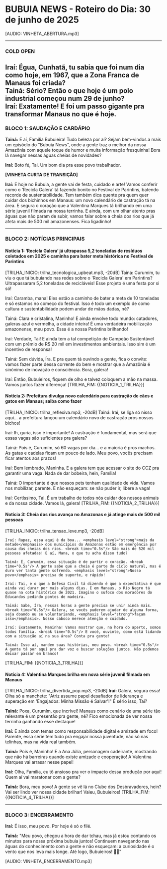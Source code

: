 # BUBUIA NEWS - Roteiro do Dia: 30 de junho de 2025

[AUDIO: VINHETA_ABERTURA.mp3]

---
### COLD OPEN
Iraí: Égua, Cunhatã, tu sabia que foi num dia como hoje, em 1967, que a Zona Franca de Manaus foi criada?  
Tainá: Sério? Então o que hoje é um polo industrial começou num 29 de junho?  
Iraí: Exatamente! E foi um passo gigante pra transformar Manaus no que é hoje.
---

### BLOCO 1: SAUDAÇÃO E CARDÁPIO

**Tainá:** E aí, Família Bubuieira! Tudo beleza por aí? Sejam bem-vindos a mais um episódio do "Bubuia News", onde a gente traz o melhor da nossa Amazônia com aquele toque de humor e muita informação fresquinha! Bora lá navegar nessas águas cheias de novidades?

**Iraí:** Boto fé, Tai. Um bom dia pra esse povo trabalhador.

**[VINHETA CURTA DE TRANSIÇÃO]**

**Iraí:** E hoje no Bubuia, a gente vai de festa, cuidado e arte! Vamos conferir como o ‘Recicla Galera’ tá fazendo bonito no Festival de Parintins, batendo recorde de sustentabilidade. Tem também dica quente pra quem quer cuidar dos bichinhos em Manaus: um novo calendário de castração tá na área. E segura o coração que a Valentina Marques tá brilhando em uma série juvenil filmada na nossa terrinha. E ainda, com um olhar atento pras águas que não param de subir, vamos falar sobre a cheia dos rios que já afeta mais de 500 mil amazonenses. Fica ligadinho!

---
### BLOCO 2: NOTÍCIAS PRINCIPAIS

#### Notícia 1: ‘Recicla Galera’ já ultrapassa 5,2 toneladas de resíduos coletados em 2025 e caminha para bater meta histórica no Festival de Parintins
[TRILHA_INICIO: trilha_tecnologica_upbeat.mp3, -20dB]
Tainá: Curumím, tu viu o que tá <emphasis level="strong">bubuiando</emphasis> nas redes sobre o 'Recicla Galera' em Parintins? Ultrapassaram 5,2 toneladas de recicláveis! <break time="0.5s"/> Esse projeto é uma festa por si só!

Iraí: Caramba, mana! <break time="0.5s"/> Eles estão a caminho de bater a meta de 10 toneladas e só estamos no começo do festival. Isso é todo um exemplo de como cultura e sustentabilidade podem andar de mãos dadas, né?

Tainá: Clara e cristalina, Maninho! E ainda envolve todo mundo: catadores, galeras azul e vermelha, a cidade inteira! <break time="0.5s"/> É uma verdadeira mobilização amazonense, meu povo. <emphasis level="strong">Essa</emphasis> é a nossa Parintins brilhando!

Iraí: Verdade, Tai! E ainda tem a tal competição de Campeão Sustentável com um prêmio de R$ 20 mil em investimentos ambientais. Isso sim é um incentivo de responsa! <break time="0.5s"/>

Tainá: Sem dúvida, Íra. E pra quem tá ouvindo a gente, fica o convite: vamos fazer parte dessa corrente do bem <break time="0.5s"/> e mostrar que a Amazônia é sinônimo de inovação e consciência. <emphasis level="strong">Bora</emphasis>, galera!

Iraí: Então, Bubuieiros, fiquem de olho e talvez coloquem a mão na massa. Vamos juntos fazer diferença!
[TRILHA_FIM: {{NOTICIA_1_TRILHA}}]

#### Notícia 2: Prefeitura divulga novo calendário para castração de cães e gatos em Manaus; saiba como fazer
[TRILHA_INICIO: trilha_reflexiva.mp3, -20dB]
Tainá: Iraí, <emphasis level="strong">se liga</emphasis> só nisso aqui... a prefeitura lançou um calendário novo de castração pros nossos bichos! 

Iraí: Ih, <emphasis level="strong">guria</emphasis>, isso é importante! A castração é fundamental, mas será que essas vagas são suficientes pra galera?

Tainá: Pois é, Curumím, só 60 vagas por dia... e a maioria é pros machos. As gatas e cadelas ficam um pouco de lado. <break time="0.5s"/> Meu povo, vocês precisam ficar atentos aos prazos!

Iraí: Bem lembrado, Maninha. E a galera tem que acessar o site do CCZ pra garantir uma vaga. <break time="0.5s"/> Nada de dar bobeira, hein, <emphasis level="strong">Família</emphasis>!

Tainá: O importante é que nossos pets tenham qualidade de vida. Vamos nos mobilizar, <emphasis level="strong">parente</emphasis>. E não esqueçam: se não puder ir, libere a vaga! 

Iraí: <break time="0.5s"/> Certíssimo, Tai. É um trabalho de todos nós cuidar dos nossos animais e da nossa cidade. Vamos lá, galera!
[TRILHA_FIM: {{NOTICIA_2_TRILHA}}]

#### Notícia 3: Cheia dos rios avança no Amazonas e já atinge mais de 500 mil pessoas
[TRILHA_INICIO: trilha_tensao_leve.mp3, -20dB]
```plaintext
Iraí: Rapaz, essa aqui é da boa... <emphasis level="strong">mais da metade</emphasis> dos municípios do Amazonas estão em emergência por causa das cheias dos rios. <break time="0.5s"/> São mais de 520 mil pessoas afetadas! E aí, Mana, o que tu acha disso tudo?

Tainá: É, Curumím, essa situação é de partir o coração. <break time="0.5s"/> A gente sabe que a cheia é parte do ciclo natural, mas é duro ver tanta gente sofrendo. <emphasis level="strong">Nosso povo</emphasis> precisa de suporte, e rápido!

Iraí: Tai, e o que a Defesa Civil tá dizendo é que a expectativa é que ainda vai durar por mais alguns dias. E em Manaus, o Rio Negro tá quase na cota histórica de 2021. Imagino o sufoco dos moradores do Educandos pedindo pontes de madeira.

Tainá: Sabe, Íra, nessas horas a gente precisa se unir ainda mais. <break time="0.5s"/> Galera, se vocês puderem ajudar de alguma forma, seja doando ou se voluntariando, <emphasis level="strong">façam isso</emphasis>. Nosso caboco merece atenção e cuidado.

Iraí: Exatamente, Maninha! Vamos mostrar que, na hora do aperto, somos todos família. <break time="0.5s"/> E você, ouvinte, como está lidando com a situação aí na sua área? Conta pra gente!

Tainá: Isso aí, mandem suas histórias, meu povo. <break time="0.5s"/> A gente tá por aqui pra dar voz e buscar soluções juntos. Não podemos deixar passar em branco!
```
[TRILHA_FIM: {{NOTICIA_3_TRILHA}}]

#### Notícia 4: Valentina Marques brilha em nova série juvenil filmada em Manaus
[TRILHA_INICIO: trilha_divertida_pop.mp3, -20dB]
**Iraí:** Galera, segura essa! Olha só a manchete: "Atriz assume papel desafiador de liderança e superação em 'Engajados: Minha Missão é Salvar'!" <break time="0.5s"/> É <emphasis level="strong">sério</em> isso, Tai?

**Tainá:** Poxa, Curumím, que incrível! Manaus como cenário de uma série tão relevante <break time="0.5s"/> é um presentão pra gente, né? Fico emocionada de ver nossa terrinha ganhando esse destaque!

**Iraí:** E ainda com temas como responsabilidade digital e amizade em foco! <emphasis level="strong">Parente</em>, essa série tem tudo pra engajar nossa juventude, não só nas telinhas, mas na vida real também.

**Tainá:** Pois é, Maninho! E a Ana Júlia, personagem cadeirante, mostrando que não há barreiras quando existe amizade e cooperação! A Valentina Marques vai <emphasis level="strong">arrasar</em> nesse papel!

**Iraí:** Olha, Família, eu tô ansioso pra ver o impacto dessa produção por aqui! Quem aí vai maratonar com a gente?

**Tainá:** Bora, meu povo! A gente se vê lá no Clube dos Desbravadores, hein? Vai ser lindo ver nossa cidade brilhar! <break time="0.5s"/> Valeu, Bubuieiros!
[TRILHA_FIM: {{NOTICIA_4_TRILHA}}]

---
### BLOCO 3: ENCERRAMENTO

**Iraí:** É isso, meu povo. Por hoje é só o filé.

**Tainá:** "Meu povo, chegou a hora de dar tchau, mas já estou contando os minutos para nossa próxima bubuia juntos! Continuem navegando nas águas do conhecimento com a gente e não esqueçam: a curiosidade é o vento que nos leva mais longe. Até logo, Bubuieiros! 🌊🌟"

[AUDIO: VINHETA_ENCERRAMENTO.mp3]